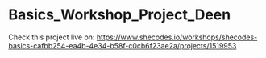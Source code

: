 # Basics_Workshop_Project_Deen

Check this project live on: https://www.shecodes.io/workshops/shecodes-basics-cafbb254-ea4b-4e34-b58f-c0cb6f23ae2a/projects/1519953

